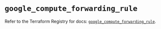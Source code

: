 # `google_compute_forwarding_rule`

Refer to the Terraform Registry for docs: [`google_compute_forwarding_rule`](https://registry.terraform.io/providers/hashicorp/google-beta/6.1.0/docs/resources/google_compute_forwarding_rule).
